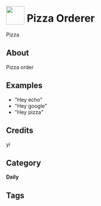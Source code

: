 # <img src="https://raw.githack.com/FortAwesome/Font-Awesome/master/svgs/solid/robot.svg" card_color="#22A7F0" width="50" height="50" style="vertical-align:bottom"/> Pizza Orderer
Pizza

## About
Pizza order

## Examples
* "Hey echo"
* "Hey google"
* "Hey pizza"

## Credits
yi

## Category
**Daily**

## Tags

